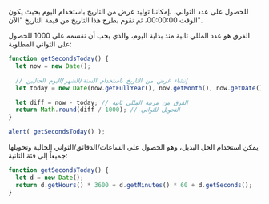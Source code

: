 للحصول على عدد الثواني، بإمكاننا توليد غرض من التاريخ باستخدام اليوم بحيث يكون الوقت 00:00:00، ثم نقوم بطرح هذا التاريخ من قيمة التاريخ "الآن".

الفرق هو عدد المللي ثانية منذ بداية اليوم، والذي يجب أن نقسمه على 1000 للحصول على الثواني المطلوبة:

```js run
function getSecondsToday() {
  let now = new Date();

  // إنشاء غرض من التاريخ باستخدام السنة/الشهر/اليوم الحاليين
  let today = new Date(now.getFullYear(), now.getMonth(), now.getDate());

  let diff = now - today; // الفرق من مرتبة المللي ثانية
  return Math.round(diff / 1000); // التحويل للثواني
}

alert( getSecondsToday() );
```

يمكن استخدام الحل البديل، وهو الحصول على الساعات/الدقائق/الثواني الحالية وتحويلها جميعاً إلى فئة الثانية:

```js run
function getSecondsToday() {
  let d = new Date();
  return d.getHours() * 3600 + d.getMinutes() * 60 + d.getSeconds();
}
```
